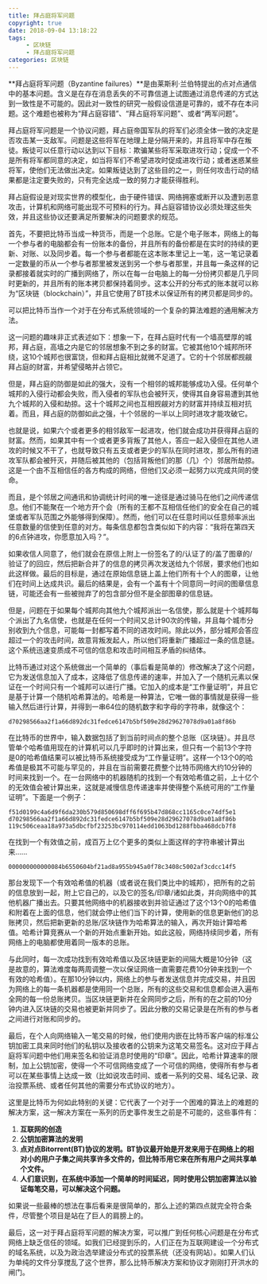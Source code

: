 ```yaml
---
title: 拜占庭将军问题
copyright: true
date: 2018-09-04 13:18:22
tags:
     - 区块链
     - 拜占庭将军问题
categories: 区块链
---
```


**拜占庭将军问题（Byzantine failures）**是由莱斯利·兰伯特提出的点对点通信中的基本问题。含义是在存在消息丢失的不可靠信道上试图通过消息传递的方式达到一致性是不可能的。因此对一致性的研究一般假设信道是可靠的，或不存在本问题。这个难题也被称为“拜占庭容错”、“拜占庭将军问题”、或者“两军问题”。

拜占庭将军问题是一个协议问题，拜占庭帝国军队的将军们必须全体一致的决定是否攻击某一支敌军。问题是这些将军在地理上是分隔开来的，并且将军中存在叛徒。叛徒可以任意行动以达到以下目标：欺骗某些将军采取进攻行动；促成一个不是所有将军都同意的决定，如当将军们不希望进攻时促成进攻行动；或者迷惑某些将军，使他们无法做出决定。如果叛徒达到了这些目的之一，则任何攻击行动的结果都是注定要失败的，只有完全达成一致的努力才能获得胜利。

拜占庭假设是对现实世界的模型化，由于硬件错误、网络拥塞或断开以及遭到恶意攻击，计算机和网络可能出现不可预料的行为。拜占庭容错协议必须处理这些失效，并且这些协议还要满足所要解决的问题要求的规范。

首先，不要把比特币当成一种货币，而是一个总账。它是个电子账本，网络上的每一个参与者的电脑都会有一份账本的备份，并且所有的备份都是在实时的持续的更新、对账、以及同步着。每一个参与者都能在这本账本里记上一笔，这一笔记录着一定数量的币从一个参与者那里被发送到另一个参与者那里，并且每一条这样的记录都接着就实时的广播到网络了，所以在每一台电脑上的每一分份拷贝都是几乎同时更新的，并且所有的账本拷贝都保持着同步。这本公开的分布式的账本就可以称为“区块链（blockchain）”，并且它使用了BT技术以保证所有的拷贝都是同步的。

可以把比特币当作一个对于在分布式系统领域的一个复杂的算法难题的通用解决方法。

这一问题的趣味非正式表述如下：想象一下，在拜占庭时代有一个墙高壁厚的城邦，拜占庭，高墙之内是它的邻居想象不到之多的财富。它被其他10个城邦所环绕，这10个城邦也很富饶，但和拜占庭相比就微不足道了。它的十个邻居都觊觎拜占庭的财富，并希望侵略并占领它。

但是，拜占庭的防御是如此的强大，没有一个相邻的城邦能够成功入侵。任何单个城邦的入侵行动都会失败，而入侵者的军队也会被歼灭，使得其自身容易遭到其他九个城邦的入侵和劫掠。这十个城邦之间也互相觊觎对方的财富并持续互相对抗着。而且，拜占庭的防御如此之强，十个邻居的一半以上同时进攻才能攻破它。

也就是说，如果六个或者更多的相邻敌军一起进攻，他们就会成功并获得拜占庭的财富。然而，如果其中有一个或者更多背叛了其他人，答应一起入侵但在其他人进攻的时候又不干了，也就导致只有五支或者更少的军队在同时进攻，那么所有的进攻军队都会被歼灭，并随后被其他的（包括背叛他们的那（几）个）邻居所劫掠。这是一个由不互相信任的各方构成的网络，但他们又必须一起努力以完成共同的使命。

而且，是个邻居之间通讯和协调统计时间的唯一途径是通过骑马在他们之间传递信息。他们不能聚在一个地方开个会（所有的王都不互相信任他们的安全在自己的城堡或者军队范围之外能够得到保障）。然而，他们可以在任意时间以任意频率派出任意数量的信使到任意的对方。每条信息都包含类似如下的内容：“我将在第四天的6点钟进攻，你愿意加入吗？”。

如果收信人同意了，他们就会在原信上附上一份签名了的/认证了的/盖了图章的/验证了的回应，然后把新合并了的信息的拷贝再次发送给九个邻居，要求他们也如此这样做。最后的目标是，通过在原始信息链上盖上他们所有十个人的图章，让他们在时间上达成共识。最后的结果是，会有一个盖有十个同意同一时间的图章信息链，可能还会有一些被抛弃了的包含部分但不是全部图章的信息链。

但是，问题在于如果每个城邦向其他九个城邦派出一名信使，那么就是十个城邦每个派出了九名信使，也就是在任何一个时间又总计90次的传输，并且每个城市分别收到九个信息，可能每一封都写着不同的进攻时间。除此以外，部分城邦会答应超过一个的攻击时间，故意背叛发起人，所以他们将重新广播超过一条的信息链。这个系统迅速变质成不可信的信息和攻击时间相互矛盾的纠结体。

比特币通过对这个系统做出一个简单的（事后看是简单的）修改解决了这个问题，它为发送信息加入了成本，这降低了信息传递的速率，并加入了一个随机元素以保证在一个时间只有一个城邦可以进行广播。它加入的成本是“工作量证明”，并且它是基于计算一个随机哈希算法的。哈希是一种算法，它唯一做的事情就是获得一些输入然后进行计算，并得到一串64位的随机数字和字母的字符串，就像这个：

```
d70298566aa2f1a66d892dc31fedce6147b5bf509e28d29627078d9a01a8f86b
```

在比特币的世界中，输入数据包括了到当前时间点的整个总账（区块链）。并且尽管单个哈希值用现在的计算机可以几乎即时的计算出来，但只有一个前13个字符是0的哈希值结果可以被比特币系统接受成为“工作量证明”。这样一个13个0的哈希值是极其不可能与罕见的，并且在当前需要花费整个比特币网络大约10分钟的时间来找到一个。在一台网络中的机器随机的找到一个有效哈希值之前，上十亿个的无效值会被计算出来，这就是减慢信息传递速率并使得整个系统可用的“工作量证明”。下面是一个例子：

```
f51d0199c4a6d9f6da230b579d850698dff6f695b47d868cc1165c0ce74df5e1
d70298566aa2f1a66d892dc31fedce6147b5bf509e28d29627078d9a01a8f86b
119c506ceaa18a973a5dbcfbf23253bc970114edd1063bd1288fbba468dcb7f8
```

在找到一个有效值之前，成百万上亿个更多的类似上面这样的字符串被计算出来……

```
000000000000084b6550604bf21ad8a955b945a0f78c3408c5002af3cdcc14f5
```

那台发现下一个有效哈希值的机器（或者说在我们类比中的城邦），把所有的之前的信息放到一起，附上它自己的，以及它的签名/印章/诸如此类，并向网络中的其他机器广播出去。只要其他网络中的机器接收到并验证通过了这个13个0的哈希值和附着在上面的信息，他们就会停止他们当下的计算，使用新的信息更新他们的总账拷贝，然后把新更新的总账/区块链作为哈希算法的输入，再次开始计算哈希值。哈希计算竞赛从一个新的开始点重新开始。如此这般，网络持续同步着，所有网络上的电脑都使用着同一版本的总账。

与此同时，每一次成功找到有效哈希值以及区块链更新的间隔大概是10分钟（这是故意的，算法难度每两周调整一次以保证网络一直需要花费10分钟来找到一个有效的哈希值）。在那10分钟以内，网络上的参与者发送信息并完成交易，并且因为网络上的每一条机器都是使用同一个总账，所有的这些交易和信息都会进入遍布全网的每一份总账拷贝。当区块链更新并在全网同步之后，所有的在之前的10分钟内进入区块链的交易也被更新并同步了。因此分散的交易记录是在所有的参与者之间进行对账和同步的。

最后，在个人向网络输入一笔交易的时候，他们使用内嵌在比特币客户端的标准公钥加密工具来同时他们的私钥以及接收者的公钥来为这笔交易签名。这对应于拜占庭将军问题中他们用来签名和验证消息时使用的“印章”。因此，哈希计算速率的限制，加上公钥加密，使得一个不可信网络变成了一个可信的网络，使得所有参与者可以在某些事情上达成一致（比如说攻击时间、或者一系列的交易、域名记录、政治投票系统、或者任何其他的需要分布式协议的地方）。

这里是比特币为何如此特别的关键：它代表了一个对于一个困难的算法上的难题的解决方案，这一解决方案在一系列的历史事件发生之前是不可能的，这些事件有：

1. **互联网的创造**
2. **公钥加密算法的发明**
3. **点对点Bitorrent(BT)协议的发明。BT协议最开始是开发来用于在网络上的相对小的用户子集之间共享许多文件的，但比特币用它来在所有用户之间共享单个文件。**
4. **人们意识到，在系统中添加一个简单的时间延迟，同时使用公钥加密算法以验证每笔交易，可以解决这个问题。**

如果说一些最棒的想法在事后看来是很简单的，那么上述的第四点就完全符合条件，尽管整个项目是站在了巨人的肩膀上的。

最后，这一对于拜占庭将军问题的解决方案，可以推广到任何核心问题是在分布式网络上缺乏信任的领域。如我们已经提到乐的，人们正在为互联网建设一个分布式的域名系统，以及为政治选举建设分布式的投票系统（还没有网站）。如果人们认为单纯的文件分享搅乱了这个世界，那么比特币解决方案和协议才刚刚打开洪水的闸门。